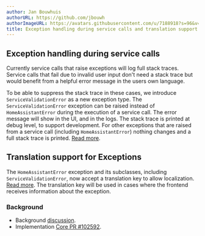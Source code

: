 ```yaml
---
author: Jan Bouwhuis
authorURL: https://github.com/jbouwh
authorImageURL: https://avatars.githubusercontent.com/u/7188918?s=96&v=4
title: Exception handling during service calls and translation support
---
```


## Exception handling during service calls

Currently service calls that raise exceptions will log full stack traces. Service calls that fail due to invalid user input don't need a stack trace but would benefit from a helpful error message in the users own language.

To be able to suppress the stack trace in these cases, we introduce `ServiceValidationError` as a new exception type. The `ServiceValidationError` exception can be raised instead of `HomeAssistantError` during the execution of a service call. The error message will show in the UI, and in the logs. The stack trace is printed at debug level, to support development. For other exceptions that are raised from a service call (including  `HomeAssistantError`) nothing changes and a full stack trace is printed. [Read more](/docs/core/platform/raising_exceptions).

## Translation support for Exceptions

The `HomeAssistantError` exception and its subclasses, including `ServiceValidationError`, now accept a translation key to allow localization. [Read more](/docs/internationalization/core/#exceptions). The translation key will be used in cases where the frontend receives information about the exception.

### Background

- Background [discussion](https://github.com/home-assistant/architecture/discussions/992).
- Implementation [Core PR #102592](https://github.com/home-assistant/core/pull/102592).
